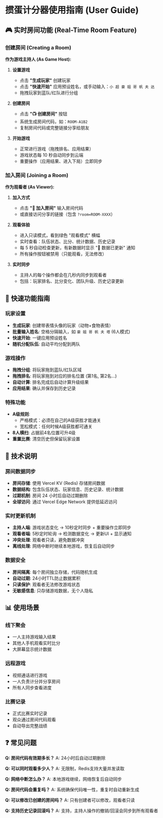 # 掼蛋计分器使用指南 (User Guide)

## 🎮 实时房间功能 (Real-Time Room Feature)

### 创建房间 (Creating a Room)

**作为游戏主持人 (As Game Host):**

1. **设置游戏**
   - 点击 **"生成玩家"** 创建玩家
   - 点击 **"快速开始"** 应用预设姓名，或手动输入：`小 超 豪 姐 哥 帆 夫 达`
   - 拖拽玩家到蓝队/红队进行分组

2. **创建房间**
   - 点击 **"📺 创建房间"** 按钮
   - 系统生成房间代码，如：`ROOM-A1B2`
   - 复制房间代码或完整链接分享给朋友

3. **开始游戏**
   - 正常进行游戏（拖拽排名、应用结果）
   - 游戏状态每 10 秒自动同步到云端
   - 重要操作（应用结果、进入下局）立即同步

### 加入房间 (Joining a Room)

**作为观看者 (As Viewer):**

1. **加入方式**
   - 点击 **"🔗 加入房间"** 输入房间代码
   - 或直接访问分享的链接（包含 `?room=ROOM-XXXX`）

2. **观看体验**
   - 进入只读模式，看到绿色 "观看模式" 横幅
   - 实时查看：队伍状态、比分、统计数据、历史记录
   - 每 5 秒自动检查更新，有新数据时显示 "🔄 数据已更新" 通知
   - 所有操作按钮被禁用（只能观看，无法修改）

3. **实时同步**
   - 主持人的每个操作都会在几秒内同步到观看者
   - 包括：玩家排名、比分变化、团队升级、历史记录更新

## 📱 快速功能指南

### 玩家设置
- **生成玩家**: 创建带表情头像的玩家（动物+食物表情）
- **批量输入姓名**: 空格分隔输入，如 `豪 姐 哥 帆 夫 塔` (6人模式)
- **快速开始**: 一键应用预设姓名
- **随机分配队伍**: 自动平均分配到两队

### 游戏操作
- **拖拽分组**: 将玩家拖到蓝队/红队区域
- **拖拽排名**: 将玩家拖到对应的排名位置 (第1名, 第2名...)
- **自动计算**: 排名完成后自动计算升级结果
- **应用结果**: 确认并保存到历史记录

### 特殊功能
- **A级规则**: 
  - 严格模式：必须在自己的A级获胜才能通关
  - 宽松模式：任何时候A级获胜都可通关
- **8人横扫**: 占据前4名位置可升4级
- **重置比赛**: 清空历史但保留玩家设置

## 🔧 技术说明

### 房间数据同步
- **房间存储**: 使用 Vercel KV (Redis) 存储房间数据
- **数据结构**: 包含队伍状态、玩家信息、历史记录、统计数据
- **过期机制**: 房间 24 小时后自动过期删除
- **全球访问**: 通过 Vercel Edge Network 提供低延迟访问

### 实时更新机制
- **主持人端**: 游戏状态变化 → 10秒定时同步 + 重要操作立即同步
- **观看者端**: 5秒定时轮询 → 检测数据变化 → 更新UI + 显示通知
- **冲突处理**: 观看者只读，避免数据冲突
- **离线处理**: 网络中断时继续本地游戏，恢复后自动同步

### 数据安全
- **房间隔离**: 每个房间独立存储，代码随机生成
- **自动过期**: 24小时TTL防止数据累积
- **只读保护**: 观看者无法修改游戏状态
- **无敏感信息**: 只存储游戏数据，无个人隐私

## 📊 使用场景

### 线下聚会
- 一人主持游戏输入结果
- 其他人手机观看实时比分
- 大屏幕显示统计数据

### 远程游戏
- 视频通话进行游戏
- 一人负责计分并分享房间
- 所有人同步查看进度

### 比赛记录
- 正式比赛实时记录
- 观众通过房间代码观看
- 自动导出完整战绩

## ❓ 常见问题

**Q: 房间代码有效期多长？**
A: 24小时后自动过期删除

**Q: 可以同时观看多少人？** 
A: 无限制，Redis支持大量并发读取

**Q: 网络中断怎么办？**
A: 本地游戏继续，网络恢复后自动同步

**Q: 房间代码会重复吗？**
A: 系统确保代码唯一性，重复时自动重新生成

**Q: 可以修改已创建的房间吗？**
A: 只有创建者可以修改，观看者只读

**Q: 支持历史记录回滚吗？**
A: 支持，主持人操作的撤销/回滚会同步到所有观看者